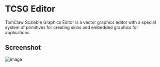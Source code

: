 TCSG Editor
==========

TomClaw Scalable Graphics Editor is a vector graphics editor with a special system of primitives for creating skins and embedded graphics for applications.

Screenshot
----------

![image](https://raw.github.com/solkin/tcsgeditor/master/TCSG-Demo.png)
